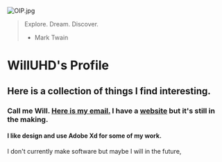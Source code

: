 ![OIP.jpg](https://postimg.cc/348RdrqV)

> Explore. Dream. Discover.
> - Mark Twain

# WillUHD's Profile
## Here is a collection of things I find interesting. 
### Call me __Will__. [Here is my email.](mailto:willuhd@proton.me "Proton Mail") I have a [website](https://sites.google.com/view/will-c "Google Sites") but it's still in the making. 
#### I like design and use Adobe Xd for some of my work. 
I don't currently make software but maybe I will in the future, 
